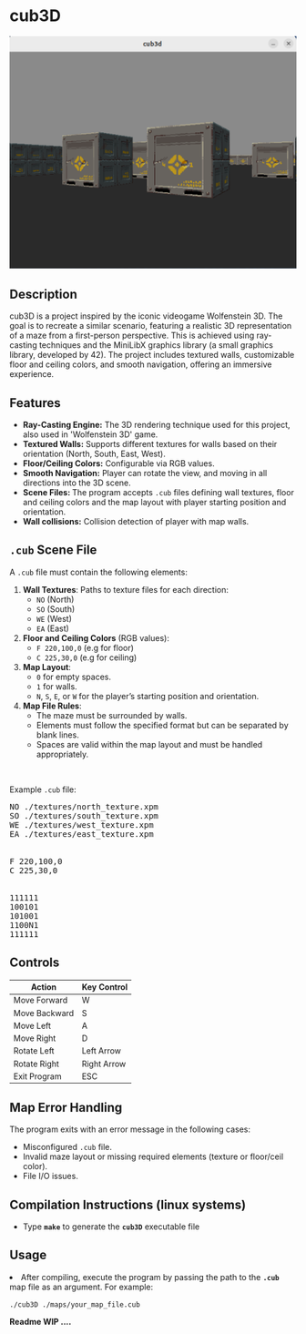 <h1>cub3D</h1>


<img src="./screenshot.png">

<h2>Description</h2>

cub3D is a project inspired by the iconic videogame Wolfenstein 3D. The goal is to recreate a similar scenario, featuring a realistic 3D representation of a maze from a first-person perspective. This is achieved using ray-casting techniques and the MiniLibX graphics library (a small graphics library, developed by 42). The project includes textured walls, customizable floor and ceiling colors, and smooth navigation, offering an immersive experience.


<h2>Features</h2>

<ul>
  <li><strong>Ray-Casting Engine:</strong> The 3D rendering technique used for this project, also used in 'Wolfenstein 3D' game.</li>
  <li><strong>Textured Walls:</strong> Supports different textures for walls based on their orientation (North, South, East, West).</li>
  <li><strong>Floor/Ceiling Colors:</strong> Configurable via RGB values.</li>
  <li><strong>Smooth Navigation:</strong> Player can rotate the view, and moving in all directions into the 3D scene.</li>
  <li><strong>Scene Files: </strong>The program accepts <code>.cub</code> files defining wall textures, floor and ceiling colors and the map layout with player starting position and orientation.</li>
  <li><strong>Wall collisions:</strong> Collision detection of player with map walls.</li>
  
</ul>


<h2><code>.cub</code> Scene File</h2>

<p>A <code>.cub</code> file must contain the following elements:</p>
<ol>
  <li><strong>Wall Textures</strong>: Paths to texture files for each direction:
    <ul>
      <li><code>NO</code> (North)</li> 
      <li><code>SO</code> (South)</li> 
      <li><code>WE</code> (West)</li> 
      <li><code>EA</code> (East)</li>
    </ul>
  </li>
  <li><strong>Floor and Ceiling Colors</strong> (RGB values):
    <ul>
      <li><code>F 220,100,0</code> (e.g for floor)</li>
      <li><code>C 225,30,0</code> (e.g for ceiling)</li>
    </ul>
  </li>
  <li><strong>Map Layout</strong>:
    <ul>
      <li><code>0</code> for empty spaces.</li>
      <li><code>1</code> for walls.</li>
      <li><code>N</code>, <code>S</code>, <code>E</code>, or <code>W</code> for the player’s starting position and orientation.</li>
    </ul>
  </li>
  <li><strong>Map File Rules</strong>:
    <ul>
      <li>The maze must be surrounded by walls.</li>
      <li>Elements must follow the specified format but can be separated by blank lines.</li>
      <li>Spaces are valid within the map layout and must be handled appropriately.</li>
    </ul>
  </li>
</ol>
<br>
<p>Example <code>.cub</code> file:</p>
<pre>
NO ./textures/north_texture.xpm
SO ./textures/south_texture.xpm
WE ./textures/west_texture.xpm
EA ./textures/east_texture.xpm
<br>  
F 220,100,0
C 225,30,0
<br>
111111
100101
101001
1100N1
111111
</pre>

<h2>Controls</h2>

<table>
    <thead>
      <tr>
        <th>Action</th>
        <th>Key Control</th>
      </tr>
    </thead>
    <tbody>
      <tr>
        <td>Move Forward</td>
        <td>W</td>
      </tr>
      <tr>
        <td>Move Backward</td>
        <td>S</td>
      </tr>
      <tr>
        <td>Move Left</td>
        <td>A</td>
      </tr>
      <tr>
        <td>Move Right</td>
        <td>D</td>
      </tr>
      <tr>
        <td>Rotate Left</td>
        <td>Left Arrow</td>
      </tr>
      <tr>
        <td>Rotate Right</td>
        <td>Right Arrow</td>
      </tr>
      <tr>
        <td>Exit Program</td>
        <td>ESC</td>
      </tr>
    </tbody>
</table>
  

<h2>Map Error Handling</h2>
<p>The program exits with an error message in the following cases:</p>
<ul>
  <li>Misconfigured <code>.cub</code> file.</li>
  <li>Invalid maze layout or missing required elements (texture or floor/ceil color).</li>
  <li>File I/O issues.</li>
</ul>

 <h2>Compilation Instructions (linux systems)</h2>
  <ul>
    <li>Type <strong><code>make</code></strong> to generate the  <strong><code>cub3D</code></strong> executable file</li>
  </ul>

 <h2>Usage</h2>
   <li>After compiling, execute the program by passing the path to the <strong><code>.cub</code></strong> map file as an argument. For example:</li>
    <pre><code>./cub3D ./maps/your_map_file.cub</code></pre>

<strong>Readme WIP ....</strong>
 
